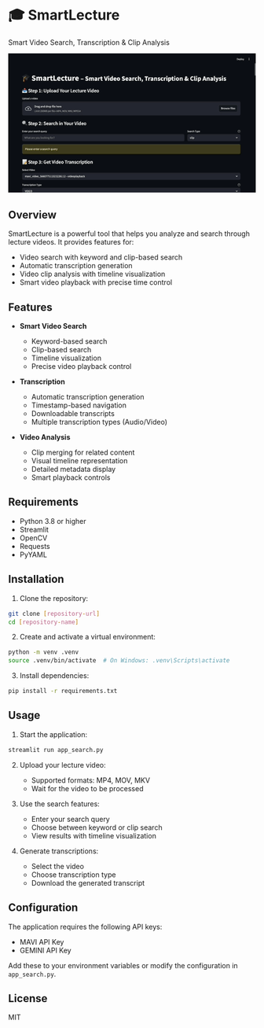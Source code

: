 # 🎓 SmartLecture

Smart Video Search, Transcription & Clip Analysis

![SmartLecture Demo](images/demo.gif)

## Overview

SmartLecture is a powerful tool that helps you analyze and search through lecture videos. It provides features for:
- Video search with keyword and clip-based search
- Automatic transcription generation
- Video clip analysis with timeline visualization
- Smart video playback with precise time control

## Features

- **Smart Video Search**
  - Keyword-based search
  - Clip-based search
  - Timeline visualization
  - Precise video playback control

- **Transcription**
  - Automatic transcription generation
  - Timestamp-based navigation
  - Downloadable transcripts
  - Multiple transcription types (Audio/Video)

- **Video Analysis**
  - Clip merging for related content
  - Visual timeline representation
  - Detailed metadata display
  - Smart playback controls

## Requirements

- Python 3.8 or higher
- Streamlit
- OpenCV
- Requests
- PyYAML

## Installation

1. Clone the repository:
```bash
git clone [repository-url]
cd [repository-name]
```

2. Create and activate a virtual environment:
```bash
python -m venv .venv
source .venv/bin/activate  # On Windows: .venv\Scripts\activate
```

3. Install dependencies:
```bash
pip install -r requirements.txt
```

## Usage

1. Start the application:
```bash
streamlit run app_search.py
```

2. Upload your lecture video:
   - Supported formats: MP4, MOV, MKV
   - Wait for the video to be processed

3. Use the search features:
   - Enter your search query
   - Choose between keyword or clip search
   - View results with timeline visualization

4. Generate transcriptions:
   - Select the video
   - Choose transcription type
   - Download the generated transcript

## Configuration

The application requires the following API keys:
- MAVI API Key
- GEMINI API Key

Add these to your environment variables or modify the configuration in `app_search.py`.

## License
MIT